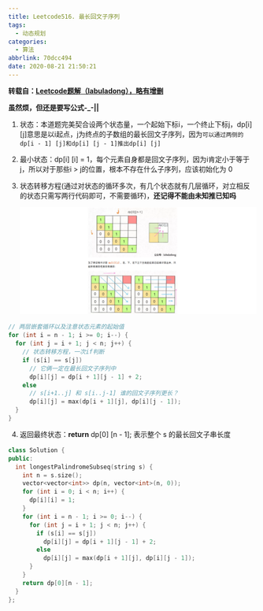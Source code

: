 ```yaml
---
title: Leetcode516. 最长回文子序列
tags:
  - 动态规划
categories:
  - 算法
abbrlink: 70dcc494
date: 2020-08-21 21:50:21
---
```


**转载自：[Leetcode题解（labuladong），略有增删](https://leetcode-cn.com/problems/longest-palindromic-subsequence/solution/zi-xu-lie-wen-ti-tong-yong-si-lu-zui-chang-hui-wen/)**

<!-- more -->

**虽然烦，但还是要写公式-_-||**

1. 状态：本道题完美契合设两个状态量，一个起始下标i，一个终止下标j，dp[i] [j]意思是以i起点，j为终点的子数组的最长回文子序列，因为`可以通过两侧的dp[i - 1] [j]和dp[i] [j - 1]推出dp[i] [j]`

2. 最小状态：dp[i] [i] = 1，每个元素自身都是回文子序列，因为i肯定小于等于j，所以对于那些i > j的位置，根本不存在什么子序列，应该初始化为 0

3. 状态转移方程(通过对状态的循环多次，有几个状态就有几层循环，对立相反的状态只需写两行代码即可，不需要循环)，**还记得不能由未知推已知吗**

   ![1598019348294](./Leetcode516-最长回文子序列/1598019348294.png)

```c++
// 两层嵌套循环以及注意状态元素的起始值
for (int i = n - 1; i >= 0; i--) {
  for (int j = i + 1; j < n; j++) {
    // 状态转移方程，一次if判断
    if (s[i] == s[j])
      // 它俩一定在最长回文子序列中
      dp[i][j] = dp[i + 1][j - 1] + 2;
    else
      // s[i+1..j] 和 s[i..j-1] 谁的回文子序列更长？
      dp[i][j] = max(dp[i + 1][j], dp[i][j - 1]);
  }
}
```

4. 返回最终状态：**return** dp[0] [n - 1];   表示整个 s 的最长回文子串长度

```c++
class Solution {
public:
  int longestPalindromeSubseq(string s) {
    int n = s.size();
    vector<vector<int>> dp(n, vector<int>(n, 0));
    for (int i = 0; i < n; i++) {
      dp[i][i] = 1;
    }
    for (int i = n - 1; i >= 0; i--) {
      for (int j = i + 1; j < n; j++) {
        if (s[i] == s[j])
          dp[i][j] = dp[i + 1][j - 1] + 2;
        else
          dp[i][j] = max(dp[i + 1][j], dp[i][j - 1]);
      }
    }
    return dp[0][n - 1];
  }
};
```

